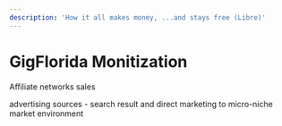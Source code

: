 ```yaml
---
description: 'How it all makes money, ...and stays free (Libre)'
---
```


# GigFlorida Monitization

Affiliate networks sales

advertising sources - search result and direct marketing to micro-niche market environment



